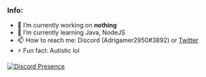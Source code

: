 ### Info:

- 🔭 I’m currently working on **nothing**
- 🌱 I’m currently learning Java, NodeJS
- 📫 How to reach me: Discord (Adrigamer2950#3892) or [Twitter](https://twitter.com/adrigamer2950)
- ⚡ Fun fact: Autistic lol


[![Discord Presence](https://lanyard.cnrad.dev/api/353104236491309056)](https://discord.com/users/353104236491309056)
